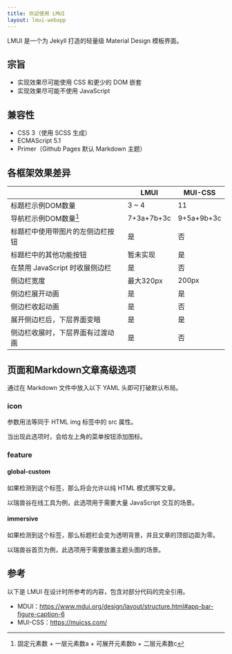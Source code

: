 ```yaml
---
title: 欢迎使用 LMUI
layout: lmui-webapp
---
```


LMUI 是一个为 Jekyll 打造的轻量级 Material Design 模板界面。

## 宗旨

* 实现效果尽可能使用 CSS 和更少的 DOM 嵌套
* 实现效果尽可能不使用 JavaScript

## 兼容性

* CSS 3（使用 SCSS 生成）
* ECMAScript 5.1
* Primer（Github Pages 默认 Markdown 主题）

## 各框架效果差异

|                                  | LMUI       | MUI-CSS    |
| -------------------------------- | ---------- | ---------- |
| 标题栏示例DOM数量                | 3 ~ 4      | 11         |
| 导航栏示例DOM数量[^nav-dom-calc] | 7+3a+7b+3c | 9+5a+9b+3c |
| 标题栏中使用带图片的左侧边栏按钮 | 是         | 否         |
| 标题栏中的其他功能按钮           | 暂未实现   | 是         |
| 在禁用 JavaScript 时收展侧边栏   | 是         | 否         |
| 侧边栏宽度                       | 最大320px  | 200px      |
| 侧边栏展开动画                   | 是         | 是         |
| 侧边栏收起动画                   | 是         | 否         |
| 展开侧边栏后，下层界面变暗       | 是         | 是         |
| 侧边栏收展时，下层界面有过渡动画 | 是         | 否         |

[^nav-dom-calc]: 固定元素数 + 一层元素数a + 可展开元素数b + 二层元素数c



## 页面和Markdown文章高级选项

通过在 Markdown 文件中放入以下 YAML 头即可打破默认布局。

### icon

参数用法等同于 HTML img 标签中的 src 属性。

当出现此选项时，会给左上角的菜单按钮添加图标。

### feature

#### global-custom

如果检测到这个标签，那么将会允许以纯 HTML 模式撰写文章。

以瑞兽谷在线工具为例，此选项用于需要大量 JavaScript 交互的场景。

#### immersive

如果检测到这个标签，那么标题栏会变为透明背景，并且文章的顶部边距为零。

以瑞兽谷首页为例，此选项用于需要放置主题头图的场景。

## 参考

以下是 LMUI 在设计时所参考的内容，包含对部分代码的完全引用。

* MDUI：https://www.mdui.org/design/layout/structure.html#app-bar-figure-caption-6
* MUI-CSS：https://muicss.com/
